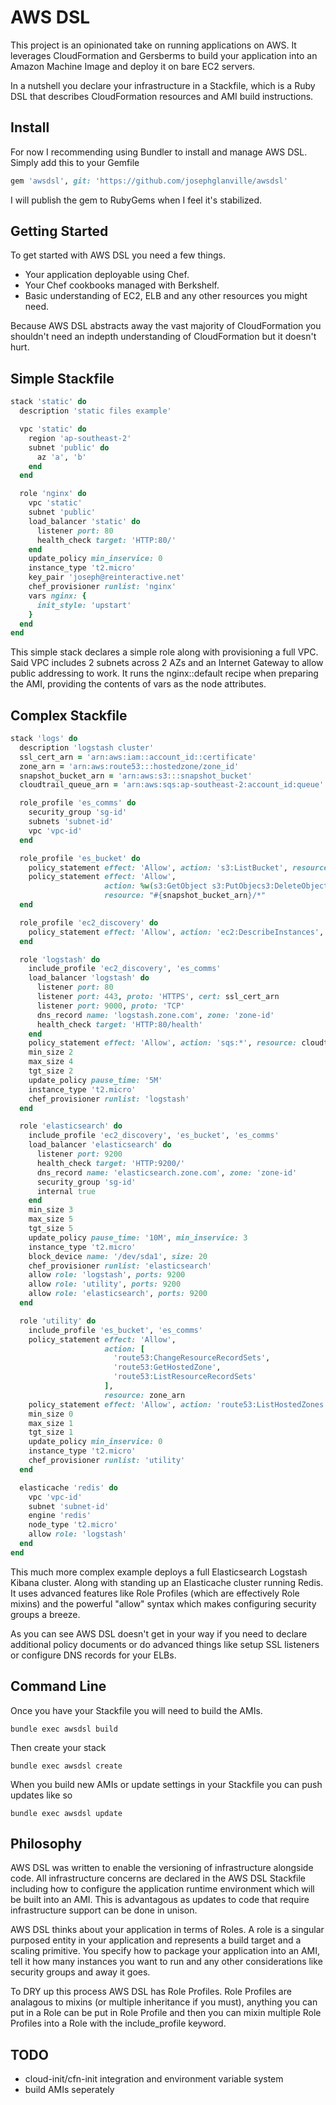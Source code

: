 AWS DSL
======

This project is an opinionated take on running applications on AWS.
It leverages CloudFormation and Gersberms to build your application into an Amazon Machine Image and deploy it on bare EC2 servers.

In a nutshell you declare your infrastructure in a Stackfile, which is a Ruby DSL that describes CloudFormation resources and AMI build instructions.

Install
-------

For now I recommending using Bundler to install and manage AWS DSL.
Simply add this to your Gemfile

```ruby
gem 'awsdsl', git: 'https://github.com/josephglanville/awsdsl'
```

I will publish the gem to RubyGems when I feel it's stabilized.

Getting Started
---------------

To get started with AWS DSL you need a few things.

* Your application deployable using Chef.
* Your Chef cookbooks managed with Berkshelf.
* Basic understanding of EC2, ELB and any other resources you might need.

Because AWS DSL abstracts away the vast majority of CloudFormation you shouldn't need an indepth understanding of CloudFormation but it doesn't hurt.

Simple Stackfile
----------------

```ruby
stack 'static' do
  description 'static files example'

  vpc 'static' do
    region 'ap-southeast-2'
    subnet 'public' do
      az 'a', 'b'
    end
  end

  role 'nginx' do
    vpc 'static'
    subnet 'public'
    load_balancer 'static' do
      listener port: 80
      health_check target: 'HTTP:80/'
    end
    update_policy min_inservice: 0
    instance_type 't2.micro'
    key_pair 'joseph@reinteractive.net'
    chef_provisioner runlist: 'nginx'
    vars nginx: {
      init_style: 'upstart'
    }
  end
end
```

This simple stack declares a simple role along with provisioning a full VPC.
Said VPC includes 2 subnets across 2 AZs and an Internet Gateway to allow public addressing to work.
It runs the nginx::default recipe when preparing the AMI, providing the contents of vars as the node attributes.

Complex Stackfile
-----------------

```ruby
stack 'logs' do
  description 'logstash cluster'
  ssl_cert_arn = 'arn:aws:iam::account_id::certificate'
  zone_arn = 'arn:aws:route53:::hostedzone/zone_id'
  snapshot_bucket_arn = 'arn:aws:s3:::snapshot_bucket'
  cloudtrail_queue_arn = 'arn:aws:sqs:ap-southeast-2:account_id:queue'

  role_profile 'es_comms' do
    security_group 'sg-id'
    subnets 'subnet-id'
    vpc 'vpc-id'
  end

  role_profile 'es_bucket' do
    policy_statement effect: 'Allow', action: 's3:ListBucket', resource: snapshot_bucket_arn
    policy_statement effect: 'Allow',
                     action: %w(s3:GetObject s3:PutObjecs3:DeleteObject s3:DeleteObject),
                     resource: "#{snapshot_bucket_arn}/*"
  end

  role_profile 'ec2_discovery' do
    policy_statement effect: 'Allow', action: 'ec2:DescribeInstances', resource: '*'
  end

  role 'logstash' do
    include_profile 'ec2_discovery', 'es_comms'
    load_balancer 'logstash' do
      listener port: 80
      listener port: 443, proto: 'HTTPS', cert: ssl_cert_arn
      listener port: 9000, proto: 'TCP'
      dns_record name: 'logstash.zone.com', zone: 'zone-id'
      health_check target: 'HTTP:80/health'
    end
    policy_statement effect: 'Allow', action: 'sqs:*', resource: cloudtrail_queue_arn
    min_size 2
    max_size 4
    tgt_size 2
    update_policy pause_time: '5M'
    instance_type 't2.micro'
    chef_provisioner runlist: 'logstash'
  end

  role 'elasticsearch' do
    include_profile 'ec2_discovery', 'es_bucket', 'es_comms'
    load_balancer 'elasticsearch' do
      listener port: 9200
      health_check target: 'HTTP:9200/'
      dns_record name: 'elasticsearch.zone.com', zone: 'zone-id'
      security_group 'sg-id'
      internal true
    end
    min_size 3
    max_size 5
    tgt_size 5
    update_policy pause_time: '10M', min_inservice: 3
    instance_type 't2.micro'
    block_device name: '/dev/sda1', size: 20
    chef_provisioner runlist: 'elasticsearch'
    allow role: 'logstash', ports: 9200
    allow role: 'utility', ports: 9200
    allow role: 'elasticsearch', ports: 9200
  end

  role 'utility' do
    include_profile 'es_bucket', 'es_comms'
    policy_statement effect: 'Allow',
                     action: [
                       'route53:ChangeResourceRecordSets',
                       'route53:GetHostedZone',
                       'route53:ListResourceRecordSets'
                     ],
                     resource: zone_arn
    policy_statement effect: 'Allow', action: 'route53:ListHostedZones', resource: '*'
    min_size 0
    max_size 1
    tgt_size 1
    update_policy min_inservice: 0
    instance_type 't2.micro'
    chef_provisioner runlist: 'utility'
  end

  elasticache 'redis' do
    vpc 'vpc-id'
    subnet 'subnet-id'
    engine 'redis'
    node_type 't2.micro'
    allow role: 'logstash'
  end
end
```

This much more complex example deploys a full Elasticsearch Logstash Kibana cluster. Along with standing up an Elasticache cluster running Redis.
It uses advanced features like Role Profiles (which are effectively Role mixins) and the powerful "allow" syntax which makes configuring security groups a breeze.

As you can see AWS DSL doesn't get in your way if you need to declare additional policy documents or do advanced things like setup SSL listeners or configure DNS records for your ELBs.

Command Line
------------

Once you have your Stackfile you will need to build the AMIs.

```
bundle exec awsdsl build
```

Then create your stack

```
bundle exec awsdsl create
```

When you build new AMIs or update settings in your Stackfile you can push updates like so

```
bundle exec awsdsl update
```

Philosophy
----------

AWS DSL was written to enable the versioning of infrastructure alongside code.
All infrastructure concerns are declared in the AWS DSL Stackfile including how to configure the application runtime environment which will be built into an AMI.
This is advantagous as updates to code that require infrastructure support can be done in unison.

AWS DSL thinks about your application in terms of Roles. A role is a singular purposed entity in your application and represents a build target and a scaling primitive.
You specify how to package your application into an AMI, tell it how many instances you want to run and any other considerations like security groups and away it goes.

To DRY up this process AWS DSL has Role Profiles. Role Profiles are analagous to mixins (or multiple inheritance if you must), anything you can put in a Role can be put in Role Profile and then you can mixin multiple Role Profiles into a Role with the include_profile keyword.



TODO
----

* cloud-init/cfn-init integration and environment variable system
* build AMIs seperately
